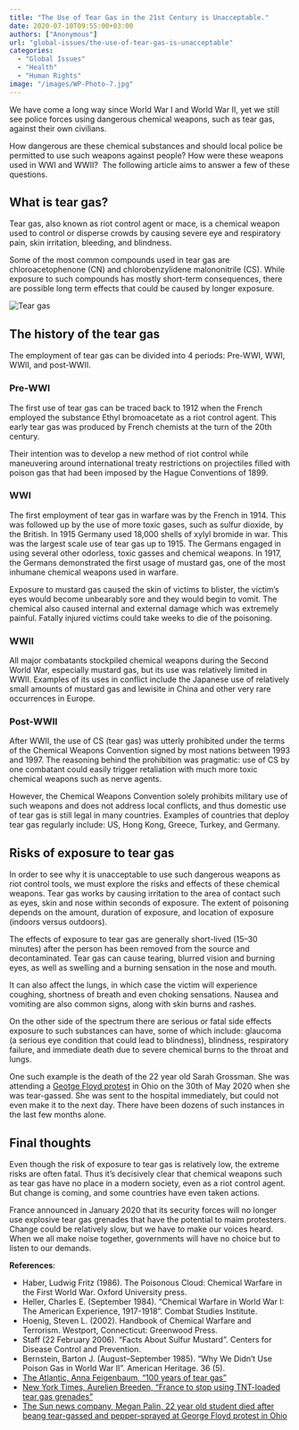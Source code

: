 ```yaml
---
title: "The Use of Tear Gas in the 21st Century is Unacceptable."
date: 2020-07-10T09:55:00+03:00
authors: ["Anonymous"]
url: "global-issues/the-use-of-tear-gas-is-unacceptable"
categories:
  - "Global Issues"
  - "Health"
  - "Human Rights"
image: "/images/WP-Photo-7.jpg"
---
```


We have come a long way since World War I and World War II, yet we still see police forces using dangerous chemical weapons, such as tear gas, against their own civilians.

How dangerous are these chemical substances and should local police be permitted to use such weapons against people? How were these weapons used in WWI and WWII?  The following article aims to answer a few of these questions.

## **What is tear gas?**

Tear gas, also known as riot control agent or mace, is a chemical weapon used to control or disperse crowds by causing severe eye and respiratory pain, skin irritation, bleeding, and blindness.

Some of the most common compounds used in tear gas are chloroacetophenone (CN) and chlorobenzylidene malononitrile (CS). While exposure to such compounds has mostly short-term consequences, there are possible long term effects that could be caused by longer exposure.

![Tear gas](/images/British_55th_Division_gas_casualties_10_April_1918.jpg)

## **The history of the tear gas**

The employment of tear gas can be divided into 4 periods: Pre-WWI, WWI, WWII, and post-WWII.

### **Pre-WWI**

The first use of tear gas can be traced back to 1912 when the French employed the substance Ethyl bromoacetate as a riot control agent. This early tear gas was produced by French chemists at the turn of the 20th century.

Their intention was to develop a new method of riot control while maneuvering around international treaty restrictions on projectiles filled with poison gas that had been imposed by the Hague Conventions of 1899.

### **WWI**

The first employment of tear gas in warfare was by the French in 1914. This was followed up by the use of more toxic gases, such as sulfur dioxide, by the British. In 1915 Germany used 18,000 shells of xylyl bromide in war. This was the largest scale use of tear gas up to 1915. The Germans engaged in using several other odorless, toxic gasses and chemical weapons. In 1917, the Germans demonstrated the first usage of mustard gas, one of the most inhumane chemical weapons used in warfare.

Exposure to mustard gas caused the skin of victims to blister, the victim’s eyes would become unbearably sore and they would begin to vomit. The chemical also caused internal and external damage which was extremely painful. Fatally injured victims could take weeks to die of the poisoning.

### **WWII**

All major combatants stockpiled chemical weapons during the Second World War, especially mustard gas, but its use was relatively limited in WWII. Examples of its uses in conflict include the Japanese use of relatively small amounts of mustard gas and lewisite in China and other very rare occurrences in Europe.

### **Post-WWII**

After WWII, the use of CS (tear gas) was utterly prohibited under the terms of the Chemical Weapons Convention signed by most nations between 1993 and 1997. The reasoning behind the prohibition was pragmatic: use of CS by one combatant could easily trigger retaliation with much more toxic chemical weapons such as nerve agents.

However, the Chemical Weapons Convention solely prohibits military use of such weapons and does not address local conflicts, and thus domestic use of tear gas is still legal in many countries. Examples of countries that deploy tear gas regularly include: US, Hong Kong, Greece, Turkey, and Germany.

## **Risks of exposure to tear gas**

In order to see why it is unacceptable to use such dangerous weapons as riot control tools, we must explore the risks and effects of these chemical weapons. Tear gas works by causing irritation to the area of contact such as eyes, skin and nose within seconds of exposure. The extent of poisoning depends on the amount, duration of exposure, and location of exposure (indoors versus outdoors).

The effects of exposure to tear gas are generally short-lived (15–30 minutes) after the person has been removed from the source and decontaminated. Tear gas can cause tearing, blurred vision and burning eyes, as well as swelling and a burning sensation in the nose and mouth.

It can also affect the lungs, in which case the victim will experience coughing, shortness of breath and even choking sensations. Nausea and vomiting are also common signs, along with skin burns and rashes.

On the other side of the spectrum there are serious or fatal side effects exposure to such substances can have, some of which include: glaucoma (a serious eye condition that could lead to blindness), blindness, respiratory failure, and immediate death due to severe chemical burns to the throat and lungs.

One such example is the death of the 22 year old Sarah Grossman. She was attending a [Geotge Floyd protest](https://un-aligned.org/country-profile/united-states/social-psychology/) in Ohio on the 30th of May 2020 when she was tear-gassed. She was sent to the hospital immediately, but could not even make it to the next day. There have been dozens of such instances in the last few months alone.

## **Final thoughts**

Even though the risk of exposure to tear gas is relatively low, the extreme risks are often fatal. Thus it’s decisively clear that chemical weapons such as tear gas have no place in a modern society, even as a riot control agent. But change is coming, and some countries have even taken actions.

France announced in January 2020 that its security forces will no longer use explosive tear gas grenades that have the potential to maim protesters. Change could be relatively slow, but we have to make our voices heard. When we all make noise together, governments will have no choice but to listen to our demands.

**References**:

- Haber, Ludwig Fritz (1986). The Poisonous Cloud: Chemical Warfare in the First World War. Oxford University press.
- Heller, Charles E. (September 1984). “Chemical Warfare in World War I: The American Experience, 1917-1918”. Combat Studies Institute.
- Hoenig, Steven L. (2002). Handbook of Chemical Warfare and Terrorism. Westport, Connecticut: Greenwood Press.
- Staff (22 February 2006). “Facts About Sulfur Mustard”. Centers for Disease Control and Prevention.
- Bernstein, Barton J. (August–September 1985). “Why We Didn’t Use Poison Gas in World War II”. American Heritage. 36 (5).
- [The Atlantic, Anna Feigenbaum, “100 years of tear gas”](https://www.theatlantic.com/international/archive/2014/08/100-years-of-tear-gas/378632/)
- [New York Times, Aurelien Breeden, “France to stop using TNT-loaded tear gas grenades”](https://www.nytimes.com/2020/01/27/world/europe/france-tear-gas-grenades.html)
- [The Sun news company, Megan Palin, 22 year old student died after beang tear-gassed and pepper-sprayed at George Floyd protest in Ohio](https://www.the-sun.com/news/951601/student-22-died-after-being-tear-gassed-at-floyd-protest/)
